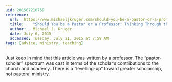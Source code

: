 ```yaml
---
uid: 201507210759
reference:
  url:	https://www.michaeljkruger.com/should-you-be-a-pastor-or-a-professor-thinking-through-the-options/
  title:	"Should You be a Pastor or a Professor: Thinking Through the Options"
  author:	Michael J. Kruger
  date:	July 6, 2015
  accessed:	Tuesday, July 21, 2015 at 7:59 AM
tags: [advice, ministry, teaching]
---
```


Just keep in mind that this article was written by a professor. The “pastor-scholar” spectrum was cast in terms of the scholar’s contributions to the church and academy. There is a “levelling-up” toward greater scholarship, not pastoral ministry.
